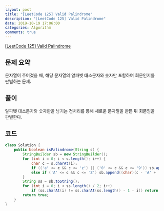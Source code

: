 ```yaml
---
layout: post
title: "[LeetCode 125] Valid Palindrome"
description: "[LeetCode 125] Valid Palindrome"
date: 2019-10-19 17:06:00
categories: Algorithm
comments: true
---
```

[[LeetCode 125] Valid Palindrome](https://leetcode.com/problems/valid-palindrome/)

## 문제 요약

문자열이 주어졌을 때, 해당 문자열의 알파벳 대소문자와 숫자만 포함하여 회문인지를 판별하는 문제.

## 풀이

알파벳 대소문자와 숫자만을 남기는 전처리를 통해 새로운 문자열을 만든 뒤 회문임을 판별한다.

## 코드

```Java
class Solution {
    public boolean isPalindrome(String s) {
        StringBuilder sb = new StringBuilder();
        for (int i = 0; i < s.length(); i++) {
            char c = s.charAt(i);
            if (('a' <= c && c <= 'z') || ('0' <= c && c <= '9')) sb.append(c);
            else if ('A' <= c && c <= 'Z') sb.append((char)(c - 'A' + 'a'));
        }
        String ss = sb.toString();
        for (int i = 0; i < ss.length() / 2; i++)
            if (ss.charAt(i) != ss.charAt(ss.length() - 1 - i)) return false;
        return true;
    }
}
```
